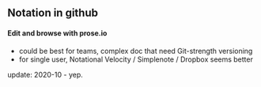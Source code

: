 ## Notation in github

#### Edit and browse with prose.io

 - could be best for teams, complex doc that need Git-strength versioning
 - for single user, Notational Velocity / Simplenote / Dropbox seems better

update: 2020-10 - yep.